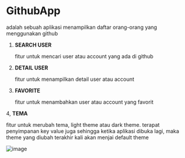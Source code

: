 
# GithubApp

adalah sebuah aplikasi menampilkan daftar orang-orang yang menggunakan github

1. **SEARCH USER** <P>
fitur untuk mencari user atau account yang ada di github

2. **DETAIL USER** <P>
fitur untuk menampilkan detail user atau account

3. **FAVORITE** <P>
fitur untuk menambahkan user atau account yang favorit 

4, **TEMA** <P>
fitur untuk merubah tema, light theme atau dark theme. terapat penyimpanan key value juga sehingga ketika aplikasi dibuka lagi, maka theme yang diubah terakhir kali akan menjai default theme

![image](https://github.com/alxndrzk/GithubApp-2/assets/114162770/b9914f45-e866-4270-a0a0-3241f9656305)
